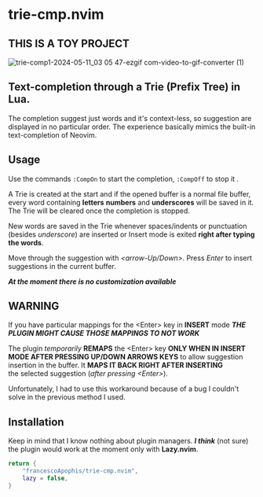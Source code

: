 # trie-cmp.nvim 

## **THIS IS A TOY PROJECT**

![trie-comp1-2024-05-11_03 05 47-ezgif com-video-to-gif-converter (1)](https://github.com/francescoApophis/trie-cmp.nvim/assets/111281477/df24839f-a3db-4948-b3c5-5b4f252ede04)


## Text-completion through a Trie (Prefix Tree) in Lua.
The completion suggest just words and it's context-less, so suggestion are 
displayed in no particular order.
The experience basically mimics the built-in text-completion of Neovim.  


## Usage
Use the commands ```:CompOn``` to start the completion, ```:CompOff``` to stop it .

A Trie is created at the start and if the opened buffer 
is a normal file buffer, every word containing **letters** **numbers** and **underscores** 
will be saved in it. The Trie will be cleared once the completion is stopped. 

New words are saved in the Trie whenever spaces/indents or punctuation (besides *underscore*) are inserted or 
Insert mode is exited **right after typing the words**.

Move through the suggestion with *<arrow-Up/Down>*. Press *Enter* to insert suggestions in the current
buffer.

***At the moment there is no customization available***

## WARNING
If you have particular mappings for the \<Enter\> key in **INSERT** mode ***THE PLUGIN MIGHT CAUSE THOSE
MAPPINGS TO NOT WORK***

The plugin *temporarily* **REMAPS** the \<Enter\> key **ONLY WHEN IN INSERT MODE AFTER PRESSING 
UP/DOWN ARROWS KEYS** to allow suggestion insertion in the buffer. It **MAPS IT BACK RIGHT AFTER INSERTING**  
the selected suggestion (*after pressing \<Enter\>*).

Unfortunately, I had to use this workaround because of a bug I couldn't solve 
in the previous method I used.


## Installation 
Keep in mind that I know nothing about plugin managers. ***I think*** (not sure)
the plugin  would work at the moment only with **Lazy.nvim**. 

```lua
return {
    "francescoApophis/trie-cmp.nvim",
    lazy = false,
}
```





